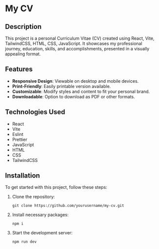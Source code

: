 # My CV


## Description

This project is a personal Curriculum Vitae (CV) created using React, Vite, TailwindCSS, HTML, CSS, JavaScript. It showcases my professional journey, education, skills, and accomplishments, presented in a visually appealing format.

## Features

- **Responsive Design**: Viewable on desktop and mobile devices.
- **Print-Friendly**: Easily printable version available.
- **Customizable**: Modify styles and content to fit your personal brand.
- **Downloadable**: Option to download as PDF or other formats.

## Technologies Used

- React
- Vite
- Eslint
- Prettier
- JavaScript
- HTML
- CSS
- TailwindCSS

## Installation

To get started with this project, follow these steps:

1. Clone the repository:
    ```
    git clone https://github.com/yourusername/my-cv.git
    ```
2. Install necessary packages:
    ```
    npm i
    ```
3. Start the development server:
    ```
    npm run dev
    ```